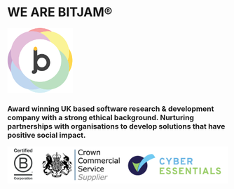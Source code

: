 # WE ARE BITJAM®

![logo](https://raw.githubusercontent.com/bitjamltd/bitjamltd/main/static/images/logo.png)



### Award winning UK based software research & development company with a strong ethical background. Nurturing partnerships with organisations to develop solutions that have positive social impact.



![certs](https://raw.githubusercontent.com/bitjamltd/bitjamltd/main/static/images/certs.png)